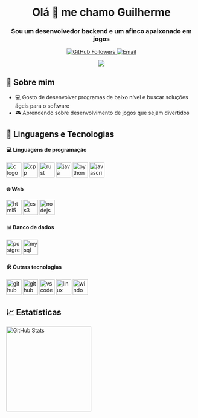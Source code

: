 <div align="center">
  <h1>Olá 👋 me chamo Guilherme</h1>
  <h3>Sou um desenvolvedor backend e um afinco apaixonado em jogos</h3>

  <p>
    <a href="https://github.com/pytuna">
      <img src="https://img.shields.io/github/followers/Pytuna?label=Follow&style=social" alt="GitHub Followers">
    </a>
    <a href="mailto:guilhrmriber@gmail.com">
      <img src="https://img.shields.io/badge/Email-Me-blue?style=flat&logo=gmail" alt="Email">
    </a>
  </p>
</div>

<div align="center">
  <img src="assets/dance-skeleton.gif">
</div>

## 🌟 Sobre mim
- 💻 Gosto de desenvolver programas de baixo nível e buscar soluções ágeis para o software
- 🎮 Aprendendo sobre desenvolvimento de jogos que sejam divertidos

## 🤖 Linguagens e Tecnologias

#### 💻 Linguagens de programação 
<div align="left">
  <img src="https://cdn.jsdelivr.net/gh/tandpfun/skill-icons@main/icons/C.svg" height="40" alt="c logo" />
  <img src="https://cdn.jsdelivr.net/gh/tandpfun/skill-icons@main/icons/CPP.svg" height="40" alt="cpp logo" />
  <img src="https://cdn.jsdelivr.net/gh/tandpfun/skill-icons@main/icons/Rust.svg" height="40" alt="rust logo" />
  <img src="https://cdn.jsdelivr.net/gh/tandpfun/skill-icons@main/icons/Java-Light.svg" height="40" alt="java logo" />
  <img src="https://cdn.jsdelivr.net/gh/tandpfun/skill-icons@main/icons/Python-Light.svg" height="40" alt="python logo" />
  <img src="https://cdn.jsdelivr.net/gh/tandpfun/skill-icons@main/icons/JavaScript.svg" height="40" alt="javascript logo" />
</div>

#### 🌐 Web  
<div align="left">
  <img src="https://cdn.jsdelivr.net/gh/tandpfun/skill-icons@main/icons/HTML.svg" height="40" alt="html5 logo" />
  <img src="https://cdn.jsdelivr.net/gh/tandpfun/skill-icons@main/icons/CSS.svg" height="40" alt="css3 logo" />
  <img src="https://cdn.jsdelivr.net/gh/tandpfun/skill-icons@main/icons/NodeJS-Light.svg" height="40" alt="nodejs logo" />
</div>

#### 📊 Banco de dados  
<div align="left">
  <img src="https://cdn.jsdelivr.net/gh/tandpfun/skill-icons@main/icons/PostgreSQL-Light.svg" height="40" alt="postgresql logo" />
  <img src="https://cdn.jsdelivr.net/gh/tandpfun/skill-icons@main/icons/MySQL-Light.svg" height="40" alt="mysql logo" />
</div>

#### 🛠️ Outras tecnologias  
<div align="left">
  <img src="https://cdn.jsdelivr.net/gh/tandpfun/skill-icons@main/icons/Git.svg" height="40" alt="github logo" />
  <img src="https://cdn.jsdelivr.net/gh/tandpfun/skill-icons@main/icons/Github-Dark.svg" height="40" alt="github logo" />
  <img src="https://cdn.jsdelivr.net/gh/tandpfun/skill-icons@main/icons/VSCode-Light.svg" height="40" alt="vscode logo" />
  <img src="https://cdn.jsdelivr.net/gh/tandpfun/skill-icons@main/icons/Linux-Light.svg" height="40" alt="linux logo" />
  <img src="https://cdn.jsdelivr.net/gh/tandpfun/skill-icons@main/icons/Windows-Light.svg" height="40" alt="windows logo" />
</div>

## 📈 Estatísticas
<p>
  <img 
    align="center" 
    alt="GitHub Stats" 
    height="225" 
    src="https://github-readme-stats.vercel.app/api?username=Pytuna&show_icons=true&theme=tokyonight&include_all_commits=true&locale=pt-br" 
  />

